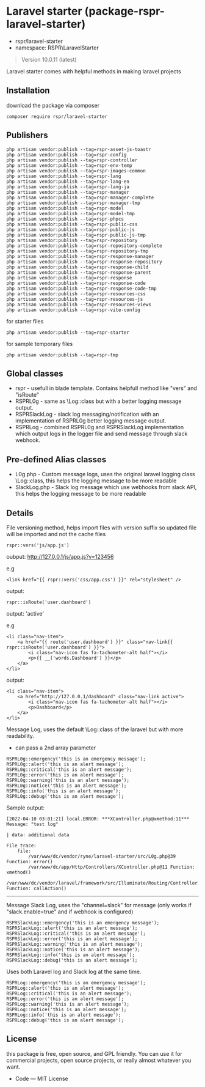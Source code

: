 # Laravel starter (package-rspr-laravel-starter)

- rspr/laravel-starter
- namespace: RSPR\LaravelStarter

> Version 10.0.11 (latest)

Laravel starter comes with helpful methods in making laravel projects

## Installation

download the package via composer

`composer require rspr/laravel-starter`

## Publishers

```
php artisan vendor:publish --tag=rspr-asset-js-toastr
php artisan vendor:publish --tag=rspr-config
php artisan vendor:publish --tag=rspr-controller
php artisan vendor:publish --tag=rspr-env-temp
php artisan vendor:publish --tag=rspr-images-common
php artisan vendor:publish --tag=rspr-lang
php artisan vendor:publish --tag=rspr-lang-en
php artisan vendor:publish --tag=rspr-lang-ja
php artisan vendor:publish --tag=rspr-manager
php artisan vendor:publish --tag=rspr-manager-complete
php artisan vendor:publish --tag=rspr-manager-tmp
php artisan vendor:publish --tag=rspr-model
php artisan vendor:publish --tag=rspr-model-tmp
php artisan vendor:publish --tag=rspr-phpcs
php artisan vendor:publish --tag=rspr-public-css
php artisan vendor:publish --tag=rspr-public-js
php artisan vendor:publish --tag=rspr-public-js-tmp
php artisan vendor:publish --tag=rspr-repository
php artisan vendor:publish --tag=rspr-repository-complete
php artisan vendor:publish --tag=rspr-repository-tmp
php artisan vendor:publish --tag=rspr-response-manager
php artisan vendor:publish --tag=rspr-response-repository
php artisan vendor:publish --tag=rspr-response-child
php artisan vendor:publish --tag=rspr-response-parent
php artisan vendor:publish --tag=rspr-response
php artisan vendor:publish --tag=rspr-response-code
php artisan vendor:publish --tag=rspr-response-code-tmp
php artisan vendor:publish --tag=rspr-resources-css
php artisan vendor:publish --tag=rspr-resources-js
php artisan vendor:publish --tag=rspr-resources-views
php artisan vendor:publish --tag=rspr-vite-config
```

for starter files

```
php artisan vendor:publish --tag=rspr-starter
```

for sample temporary files

```
php artisan vendor:publish --tag=rspr-tmp
```

## Global classes

- rspr - usefull in blade template. Contains helpfull method like "vers" and "isRoute"
- RSPRL0g - same as \Log::class but with a better logging message output.
- RSPRSlackLog - slack log messaging/notification with an implementation of RSPRL0g better logging message output.
- RSPRLog - combined RSPRL0g and RSPRSlackLog implementation which output logs in the logger file and send message through slack webhook.

## Pre-defined Alias classes

* L0g.php - Custom message logs, uses the original laravel logging class \Log::class, this helps the logging message to be more readable
* SlackLog.php - Slack log message which use webhooks from slack API, this helps the logging message to be more readable

## Details

File versioning method, helps import files with version suffix so updated file will be imported and not the cache files

```
rspr::vers('js/app.js')
```

oubput: http://127.0.0.1/js/app.js?v=123456

e.g

```
<link href="{{ rspr::vers('css/app.css') }}" rel="stylesheet" />
```

output: <link href="http://127.0.0.1/css/app.css?v=123456" rel="stylesheet" />

```
rspr::isRoute('user.dashboard')
```

output: 'active'

e.g

```
<li class="nav-item">
	<a href="{{ route('user.dashboard') }}" class="nav-link{{ rspr::isRoute('user.dashboard') }}">
		<i class="nav-icon fas fa-tachometer-alt half"></i>
		<p>{{ __('words.Dashboard') }}</p>
	</a>
</li>
```

output:

```
<li class="nav-item">
	<a href="http://127.0.0.1/dashboard" class="nav-link active">
		<i class="nav-icon fas fa-tachometer-alt half"></i>
		<p>Dashboard</p>
	</a>
</li>
```

Message Log, uses the default \Log::class of the laravel but with more readability.
- can pass a 2nd array parameter

```
RSPRL0g::emergency('this is an emergency message');
RSPRL0g::alert('this is an alert message');
RSPRL0g::critical('this is an alert message');
RSPRL0g::error('this is an alert message');
RSPRL0g::warning('this is an alert message');
RSPRL0g::notice('this is an alert message');
RSPRL0g::info('this is an alert message');
RSPRL0g::debug('this is an alert message');
```

Sample output:

```
[2022-04-10 03:01:21] local.ERROR: ***XController.php@xmethod:11***
Message: "test log"

| data: additional data

File trace:
	file:
		/var/www/dc/vendor/ryne/laravel-starter/src/L0g.php@39 Function: error()
		/var/www/dc/app/Http/Controllers/XController.php@11 Function: xmethod()
		/var/www/dc/vendor/laravel/framework/src/Illuminate/Routing/Controller.php@54 Function: callAction()
__________________________________________________________________________________________________  
```

Message Slack Log, uses the "channel=slack" for message (only works if "slack.enable=true" and if webhook is configured)

```
RSPRSlackLog::emergency('this is an emergency message');
RSPRSlackLog::alert('this is an alert message');
RSPRSlackLog::critical('this is an alert message');
RSPRSlackLog::error('this is an alert message');
RSPRSlackLog::warning('this is an alert message');
RSPRSlackLog::notice('this is an alert message');
RSPRSlackLog::info('this is an alert message');
RSPRSlackLog::debug('this is an alert message');
```

Uses both Laravel log and Slack log at the same time.

```
RSPRLog::emergency('this is an emergency message');
RSPRLog::alert('this is an alert message');
RSPRLog::critical('this is an alert message');
RSPRLog::error('this is an alert message');
RSPRLog::warning('this is an alert message');
RSPRLog::notice('this is an alert message');
RSPRLog::info('this is an alert message');
RSPRLog::debug('this is an alert message');
```

## License

this package is free, open source, and GPL friendly. You can use it for
commercial projects, open source projects, or really almost whatever you want.

- Code — MIT License
